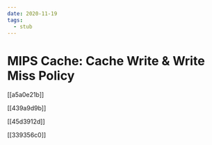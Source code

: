 ```yaml
---
date: 2020-11-19
tags: 
  - stub
---
```


# MIPS Cache: Cache Write & Write Miss Policy

[[a5a0e21b]]

[[439a9d9b]]

[[45d3912d]]

[[339356c0]]
